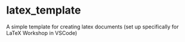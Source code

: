 # latex_template
A simple template for creating latex documents (set up specifically for LaTeX Workshop in VSCode)
